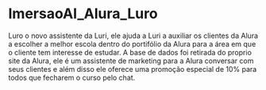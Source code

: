 # ImersaoAI_Alura_Luro
Luro o novo assistente da Luri, ele ajuda a Luri a auxiliar os clientes da Alura a escolher a melhor escola dentro do portifólio da Alura para a área em que o cliente tem interesse de estudar.
A base de dados foi retirada do proprio site da Alura, ele é um assistente de marketing para a Alura conversar com seus clientes e além disso ele oferece uma promoção especial de 10% para todos que fecharem o curso pelo chat.
